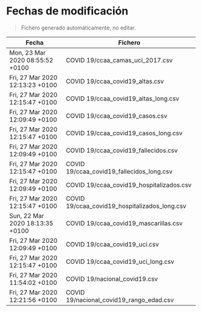 # Fechas de modificación

> Fichero generado automáticamente, no editar.

| Fecha                           | Fichero                  |
|---------------------------------|--------------------------|
| Mon, 23 Mar 2020 08:55:52 +0100  | COVID 19/ccaa_camas_uci_2017.csv |
| Fri, 27 Mar 2020 12:13:23 +0100  | COVID 19/ccaa_covid19_altas.csv |
| Fri, 27 Mar 2020 12:15:47 +0100  | COVID 19/ccaa_covid19_altas_long.csv |
| Fri, 27 Mar 2020 12:09:49 +0100  | COVID 19/ccaa_covid19_casos.csv |
| Fri, 27 Mar 2020 12:15:47 +0100  | COVID 19/ccaa_covid19_casos_long.csv |
| Fri, 27 Mar 2020 12:09:49 +0100  | COVID 19/ccaa_covid19_fallecidos.csv |
| Fri, 27 Mar 2020 12:15:47 +0100  | COVID 19/ccaa_covid19_fallecidos_long.csv |
| Fri, 27 Mar 2020 12:09:49 +0100  | COVID 19/ccaa_covid19_hospitalizados.csv |
| Fri, 27 Mar 2020 12:15:47 +0100  | COVID 19/ccaa_covid19_hospitalizados_long.csv |
| Sun, 22 Mar 2020 18:13:35 +0100  | COVID 19/ccaa_covid19_mascarillas.csv |
| Fri, 27 Mar 2020 12:09:49 +0100  | COVID 19/ccaa_covid19_uci.csv |
| Fri, 27 Mar 2020 12:15:47 +0100  | COVID 19/ccaa_covid19_uci_long.csv |
| Fri, 27 Mar 2020 11:54:02 +0100  | COVID 19/nacional_covid19.csv |
| Fri, 27 Mar 2020 12:21:56 +0100  | COVID 19/nacional_covid19_rango_edad.csv |
